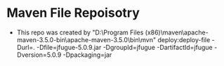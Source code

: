 # Maven File Repoisotry

* This repo was created by
        "D:\Program Files (x86)\maven\apache-maven-3.5.0-bin\apache-maven-3.5.0\bin\mvn" deploy:deploy-file -Durl=. -Dfile=jfugue-5.0.9.jar -DgroupId=jfugue -DartifactId=jfugue -Dversion=5.0.9 -Dpackaging=jar
